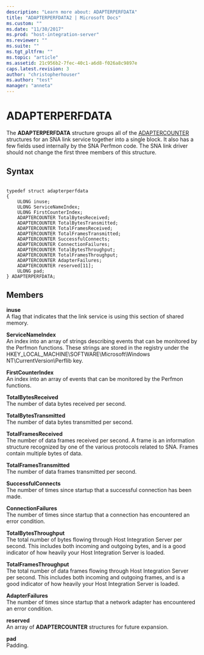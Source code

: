 ```yaml
---
description: "Learn more about: ADAPTERPERFDATA"
title: "ADAPTERPERFDATA2 | Microsoft Docs"
ms.custom: ""
ms.date: "11/30/2017"
ms.prod: "host-integration-server"
ms.reviewer: ""
ms.suite: ""
ms.tgt_pltfrm: ""
ms.topic: "article"
ms.assetid: 21c956b2-7fec-40c1-a6d8-f026a8c9897e
caps.latest.revision: 3
author: "christopherhouser"
ms.author: "test"
manager: "anneta"
---
```

# ADAPTERPERFDATA
The **ADAPTERPERFDATA** structure groups all of the [ADAPTERCOUNTER](../core/adaptercounter2.md) structures for an SNA link service together into a single block. It also has a few fields used internally by the SNA Perfmon code. The SNA link driver should not change the first three members of this structure.  
  
## Syntax  
  
```  
  
typedef struct adapterperfdata  
{  
    ULONG inuse;  
    ULONG ServiceNameIndex;  
    ULONG FirstCounterIndex;  
    ADAPTERCOUNTER TotalBytesReceived;  
    ADAPTERCOUNTER TotalBytesTransmitted;  
    ADAPTERCOUNTER TotalFramesReceived;  
    ADAPTERCOUNTER TotalFramesTransmitted;  
    ADAPTERCOUNTER SuccessfulConnects;  
    ADAPTERCOUNTER ConnectionFailures;  
    ADAPTERCOUNTER TotalBytesThroughput;  
    ADAPTERCOUNTER TotalFramesThroughput;  
    ADAPTERCOUNTER AdapterFailures;  
    ADAPTERCOUNTER reserved[11];  
    ULONG pad;  
} ADAPTERPERFDATA;  
```  
  
## Members  
 **inuse**  
 A flag that indicates that the link service is using this section of shared memory.  
  
 **ServiceNameIndex**  
 An index into an array of strings describing events that can be monitored by the Perfmon functions. These strings are stored in the registry under the HKEY_LOCAL_MACHINE\SOFTWARE\Microsoft\Windows NT\CurrentVersion\Perflib key.  
  
 **FirstCounterIndex**  
 An index into an array of events that can be monitored by the Perfmon functions.  
  
 **TotalBytesReceived**  
 The number of data bytes received per second.  
  
 **TotalBytesTransmitted**  
 The number of data bytes transmitted per second.  
  
 **TotalFramesReceived**  
 The number of data frames received per second. A frame is an information structure recognized by one of the various protocols related to SNA. Frames contain multiple bytes of data.  
  
 **TotalFramesTransmitted**  
 The number of data frames transmitted per second.  
  
 **SuccessfulConnects**  
 The number of times since startup that a successful connection has been made.  
  
 **ConnectionFailures**  
 The number of times since startup that a connection has encountered an error condition.  
  
 **TotalBytesThroughput**  
 The total number of bytes flowing through Host Integration Server per second. This includes both incoming and outgoing bytes, and is a good indicator of how heavily your Host Integration Server is loaded.  
  
 **TotalFramesThroughput**  
 The total number of data frames flowing through Host Integration Server per second. This includes both incoming and outgoing frames, and is a good indicator of how heavily your Host Integration Server is loaded.  
  
 **AdapterFailures**  
 The number of times since startup that a network adapter has encountered an error condition.  
  
 **reserved**  
 An array of **ADAPTERCOUNTER** structures for future expansion.  
  
 **pad**  
 Padding.
